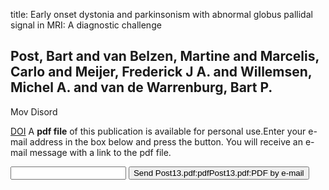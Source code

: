 title: Early onset dystonia and parkinsonism with abnormal globus pallidal signal in MRI: A diagnostic challenge

## Post, Bart and van Belzen, Martine and Marcelis, Carlo and Meijer, Frederick J A. and Willemsen, Michel A. and van de Warrenburg, Bart P.
Mov Disord

<a href="https://doi.org/10.1002/mds.25622">DOI</a>
A <b>pdf file</b> of this publication is available for personal use.Enter your e-mail address in the box below and press the button. You will receive an e-mail message with a link to the pdf file.
<form action="sender.php">  <input type="text" name="email">  <input type="submit" value="Send Post13.pdf:pdfPost13.pdf:PDF by e-mail"></form>